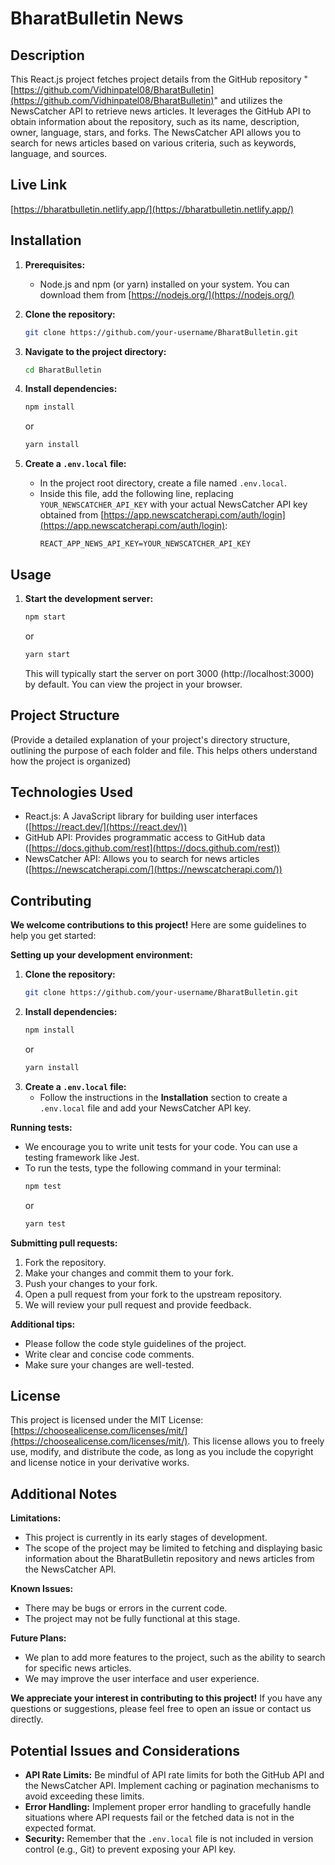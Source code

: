 # BharatBulletin News

 ## **Description**

This React.js project fetches project details from the GitHub repository "[https://github.com/Vidhinpatel08/BharatBulletin](https://github.com/Vidhinpatel08/BharatBulletin)" and utilizes the NewsCatcher API to retrieve news articles. It leverages the GitHub API to obtain information about the repository, such as its name, description, owner, language, stars, and forks. The NewsCatcher API allows you to search for news articles based on various criteria, such as keywords, language, and sources. 

 ## **Live Link**

[https://bharatbulletin.netlify.app/](https://bharatbulletin.netlify.app/)

 ## **Installation**

1. **Prerequisites:**
   - Node.js and npm (or yarn) installed on your system. You can download them from [https://nodejs.org/](https://nodejs.org/)

2. **Clone the repository:**
   ```bash
   git clone https://github.com/your-username/BharatBulletin.git
   ```

3. **Navigate to the project directory:**
   ```bash
   cd BharatBulletin
   ```

4. **Install dependencies:**
   ```bash
   npm install
   ```
   or
   ```bash
   yarn install
   ```

5. **Create a `.env.local` file:**
   - In the project root directory, create a file named `.env.local`.
   - Inside this file, add the following line, replacing `YOUR_NEWSCATCHER_API_KEY` with your actual NewsCatcher API key obtained from [https://app.newscatcherapi.com/auth/login](https://app.newscatcherapi.com/auth/login):
     ```
     REACT_APP_NEWS_API_KEY=YOUR_NEWSCATCHER_API_KEY
     ```

 ## **Usage**

1. **Start the development server:**
   ```bash
   npm start
   ```
   or
   ```bash
   yarn start
   ```
   This will typically start the server on port 3000 (http://localhost:3000) by default. You can view the project in your browser.

 ## **Project Structure**

(Provide a detailed explanation of your project's directory structure, outlining the purpose of each folder and file. This helps others understand how the project is organized)

 ## **Technologies Used**

- React.js: A JavaScript library for building user interfaces ([https://react.dev/](https://react.dev/))
- GitHub API: Provides programmatic access to GitHub data ([https://docs.github.com/rest](https://docs.github.com/rest))
- NewsCatcher API: Allows you to search for news articles ([https://newscatcherapi.com/](https://newscatcherapi.com/))

 ## **Contributing**

**We welcome contributions to this project!** Here are some guidelines to help you get started:

**Setting up your development environment:**

1. **Clone the repository:**
   ```bash
   git clone https://github.com/your-username/BharatBulletin.git
   ```
2. **Install dependencies:**
   ```bash
   npm install
   ```
   or
   ```bash
   yarn install
   ```
3. **Create a `.env.local` file:**
   - Follow the instructions in the **Installation** section to create a `.env.local` file and add your NewsCatcher API key.

**Running tests:**

- We encourage you to write unit tests for your code. You can use a testing framework like Jest.
- To run the tests, type the following command in your terminal:
   ```bash
   npm test
   ```
   or
   ```bash
   yarn test
   ```

**Submitting pull requests:**

1. Fork the repository.
2. Make your changes and commit them to your fork.
3. Push your changes to your fork.
4. Open a pull request from your fork to the upstream repository.
5. We will review your pull request and provide feedback.

**Additional tips:**

- Please follow the code style guidelines of the project.
- Write clear and concise code comments.
- Make sure your changes are well-tested.

 ## **License**

This project is licensed under the MIT License: [https://choosealicense.com/licenses/mit/](https://choosealicense.com/licenses/mit/). This license allows you to freely use, modify, and distribute the code, as long as you include the copyright and license notice in your derivative works.

 ## **Additional Notes**

**Limitations:**

- This project is currently in its early stages of development.
- The scope of the project may be limited to fetching and displaying basic information about the BharatBulletin repository and news articles from the NewsCatcher API.

**Known Issues:**

- There may be bugs or errors in the current code.
- The project may not be fully functional at this stage.

**Future Plans:**

- We plan to add more features to the project, such as the ability to search for specific news articles.
- We may improve the user interface and user experience.

**We appreciate your interest in contributing to this project!** If you have any questions or suggestions, please feel free to open an issue or contact us directly.

 ## **Potential Issues and Considerations**

- **API Rate Limits:** Be mindful of API rate limits for both the GitHub API and the NewsCatcher API. Implement caching or pagination mechanisms to avoid exceeding these limits.
- **Error Handling:** Implement proper error handling to gracefully handle situations where API requests fail or the fetched data is not in the expected format.
- **Security:** Remember that the `.env.local` file is not included in version control (e.g., Git) to prevent exposing your API key.
